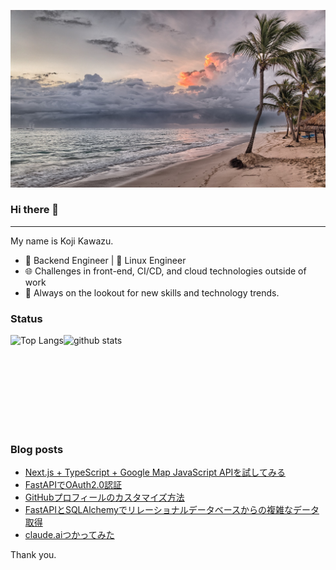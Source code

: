 <!--
**kojikawazu/kojikawazu** is a ✨ _special_ ✨ repository because its `README.md` (this file) appears on your GitHub profile.

Here are some ideas to get you started:

- 🔭 I’m currently working on ...
- 🌱 I’m currently learning ...
- 👯 I’m looking to collaborate on ...
- 🤔 I’m looking for help with ...
- 💬 Ask me about ...
- 📫 How to reach me: ...
- 😄 Pronouns: ...
- ⚡ Fun fact: ...
-->

![hello-world](./images/beach-1236581_1920.jpg)

### Hi there 👋

---

My name is Koji Kawazu.

- 🔧 Backend Engineer | 🐧 Linux Engineer
- 🌐 Challenges in front-end, CI/CD, and cloud technologies outside of work
- 📡 Always on the lookout for new skills and technology trends.


### Status

<div style="display: flex;">
  <img alt="Top Langs" height="150px" src="https://github-readme-stats.vercel.app/api/top-langs/?username=kojikawazu&https://github.com/anuraghazra/github-readme-stats" />
  <img alt="github stats" height="150px" src="https://github-readme-stats.vercel.app/api?username=kojikawazu&show_icons=true&theme=transparent" />
</div>

### Blog posts

<!-- BLOG-POST-LIST:START -->
- [Next.js + TypeScript + Google Map JavaScript APIを試してみる](https://zenn.dev/kou_kawa/articles/11-next-ts-googlemap)
- [FastAPIでOAuth2.0認証](https://zenn.dev/kou_kawa/articles/10-oauth20-fastapi)
- [GitHubプロフィールのカスタマイズ方法](https://qiita.com/kawasan/items/f50dbfb5ef63163f37a8)
- [FastAPIとSQLAlchemyでリレーショナルデータベースからの複雑なデータ取得](https://zenn.dev/kou_kawa/articles/09-second-mysql-fastapi)
- [claude.aiつかってみた](https://qiita.com/kawasan/items/8d61322c3fc35bf9928e)
<!-- BLOG-POST-LIST:END -->

Thank you.